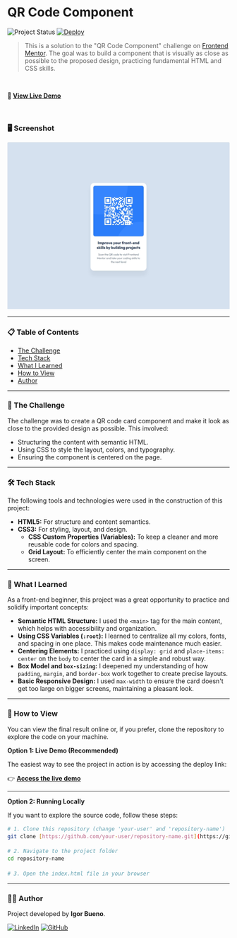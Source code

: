 # QR Code Component

![Project Status](https://img.shields.io/badge/status-complete-brightgreen)
[![Deploy](https://img.shields.io/badge/live--demo-brightgreen?style=for-the-badge)](https://qr-code-component-liart-three.vercel.app/)

> This is a solution to the "QR Code Component" challenge on [Frontend Mentor](https://www.frontendmentor.io/). The goal was to build a component that is visually as close as possible to the proposed design, practicing fundamental HTML and CSS skills.

<br>

**🚀 [View Live Demo](https://qr-code-component-liart-three.vercel.app/)**

<br>

### 🖥️ Screenshot

![QR Code component project preview](./assets/images/screenshot.png)

---

### 📋 Table of Contents

* [The Challenge](#-the-challenge)
* [Tech Stack](#-tech-stack)
* [What I Learned](#-what-i-learned)
* [How to View](#-how-to-view)
* [Author](#-author)

---

### 🚀 The Challenge

The challenge was to create a QR code card component and make it look as close to the provided design as possible. This involved:
* Structuring the content with semantic HTML.
* Using CSS to style the layout, colors, and typography.
* Ensuring the component is centered on the page.

---

### 🛠️ Tech Stack

The following tools and technologies were used in the construction of this project:

* **HTML5:** For structure and content semantics.
* **CSS3:** For styling, layout, and design.
    * **CSS Custom Properties (Variables):** To keep a cleaner and more reusable code for colors and spacing.
    * **Grid Layout:** To efficiently center the main component on the screen.

---

### 📖 What I Learned

As a front-end beginner, this project was a great opportunity to practice and solidify important concepts:

* **Semantic HTML Structure:** I used the `<main>` tag for the main content, which helps with accessibility and organization.
* **Using CSS Variables (`:root`):** I learned to centralize all my colors, fonts, and spacing in one place. This makes code maintenance much easier.
* **Centering Elements:** I practiced using `display: grid` and `place-items: center` on the `body` to center the card in a simple and robust way.
* **Box Model and `box-sizing`:** I deepened my understanding of how `padding`, `margin`, and `border-box` work together to create precise layouts.
* **Basic Responsive Design:** I used `max-width` to ensure the card doesn't get too large on bigger screens, maintaining a pleasant look.

---

### 📂 How to View

You can view the final result online or, if you prefer, clone the repository to explore the code on your machine.

**Option 1: Live Demo (Recommended)**

The easiest way to see the project in action is by accessing the deploy link:

👉 **[Access the live demo](https://qr-code-component-liart-three.vercel.app/)**

---

**Option 2: Running Locally**

If you want to explore the source code, follow these steps:

```bash
# 1. Clone this repository (change 'your-user' and 'repository-name')
git clone [https://github.com/your-user/repository-name.git](https://github.com/WhatsIgorDoing/qr-code-component.git)

# 2. Navigate to the project folder
cd repository-name

# 3. Open the index.html file in your browser
```

---

### 👨‍💻 Author

Project developed by **Igor Bueno**.

[![LinkedIn](https://img.shields.io/badge/linkedin-%230077B5.svg?style=for-the-badge&logo=linkedin&logoColor=white)](https://www.linkedin.com/in/engigorbueno/)
[![GitHub](https://img.shields.io/badge/github-%23121011.svg?style=for-the-badge&logo=github&logoColor=white)](https://github.com/WhatsIgorDoing)